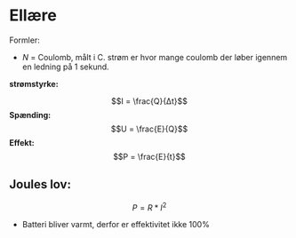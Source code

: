 # Ellære

Formler: 
* $N$ = Coulomb, målt i C. strøm er hvor mange coulomb der løber igennem en ledning på 1 sekund. 

**strømstyrke:**

$$I = \frac{Q}{Δt}$$
**Spænding:**
$$U = \frac{E}{Q}$$
**Effekt:**
$$P = \frac{E}{t}$$


## Joules lov: 
$$P =R*I^2$$


* Batteri bliver varmt, derfor er effektivitet ikke 100\%

